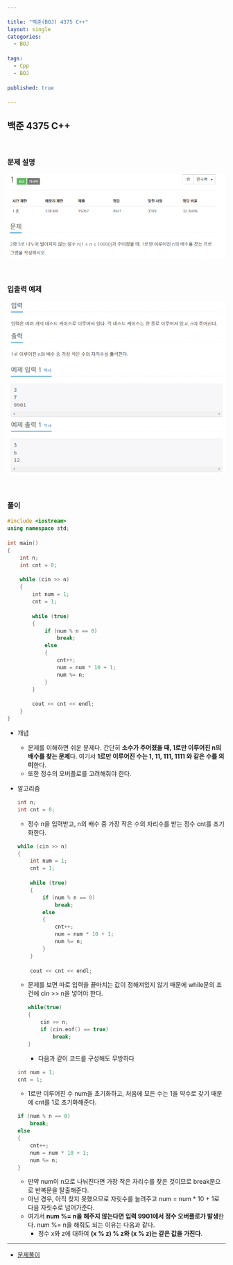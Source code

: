 ```yaml
---

title: "백준(BOJ) 4375 C++"
layout: single
categories:
  - BOJ

tags:
  - Cpp
  - BOJ

published: true

---
```


## 백준 4375 C++

<br>

### 문제 설명

![image-20221221152855187](/assets/images/2022-12-21-BOJ4375/image-20221221152855187.png)

<br>

### 입출력 예제

![image-20221221152908145](/assets/images/2022-12-21-BOJ4375/image-20221221152908145.png)

<br>

### 풀이

```cpp
#include <iostream>
using namespace std;

int main()
{
	int n;
	int cnt = 0;

	while (cin >> n)
	{
		int num = 1;
		cnt = 1;

		while (true)
		{
			if (num % n == 0)
				break;
			else
			{
				cnt++;
				num = num * 10 + 1;
				num %= n;
			}
		}

		cout << cnt << endl;
	}
}
```

- 개념
  - 문제를 이해하면 쉬운 문제다. 간단히 **소수가 주어졌을 때, 1로만 이루어진 n의 배수를 찾는 문제**다. 여기서 **1로만 이루어진 수는 1, 11, 111, 1111 와 같은 수를 의미**한다.
  - 또한 정수의 오버플로를 고려해줘야 한다.
  
- 알고리즘

  ```cpp
  int n;
  int cnt = 0;
  ```
  
  - 정수 n을 입력받고, n의 배수 중 가장 작은 수의 자리수를 받는 정수 cnt를 초기화한다.
  
  ```cpp
  while (cin >> n)
  {
      int num = 1;
      cnt = 1;
  
      while (true)
      {
          if (num % n == 0)
              break;
          else
          {
              cnt++;
              num = num * 10 + 1;
              num %= n;
          }
      }
  
      cout << cnt << endl;
  ```
  
  - 문제를 보면 따로 입력을 끝마치는 값이 정해져있지 않기 때문에 while문의 조건에 cin >> n을 넣어야 한다.
  
    ```cpp
    while(true)
    {
        cin >> n;
        if (cin.eof() == true)
            break;
    }
    ```
    
    - 다음과 같이 코드를 구성해도 무방하다
  
  ```cpp
  int num = 1;
  cnt = 1;
  ```
  
  - 1로만 이루어진 수 num을 초기화하고, 처음에 모든 수는 1을 약수로 갖기 때문에 cnt를 1로 초기화해준다.
  
  ```cpp
  if (num % n == 0)
      break;
  else
  {
      cnt++;
      num = num * 10 + 1;
      num %= n;
  }
  ```
  
  - 만약 num이 n으로 나눠진다면 가장 작은 자리수를 찾은 것이므로 break문으로 반복문을 탈출해준다.
  - 아닌 경우, 아직 찾지 못했으므로 자릿수를 늘려주고 num = num * 10 + 1로 다음 자릿수로 넘어가준다.
  - 여기서 **num %= n을 해주지 않는다면 입력 9901에서 정수 오버플로가 발생**한다. num %= n을 해줘도 되는 이유는 다음과 같다.
    - 정수 x와 z에 대하여 **(x % z) % z와 (x % z)는 같은 값을 가진다**.

---

- [문제풀이](https://www.acmicpc.net/user/malove8466)

